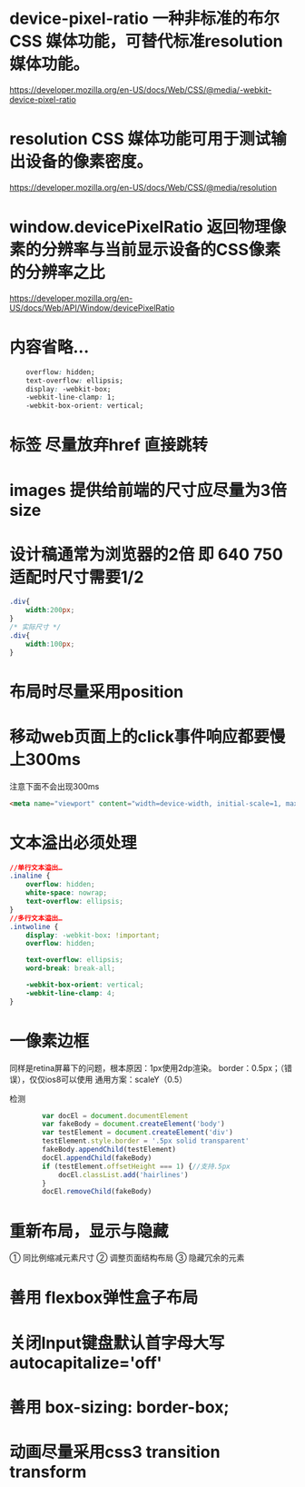# device-pixel-ratio 一种非标准的布尔CSS 媒体功能，可替代标准resolution媒体功能。

https://developer.mozilla.org/en-US/docs/Web/CSS/@media/-webkit-device-pixel-ratio

# resolution  CSS 媒体功能可用于测试输出设备的像素密度。

https://developer.mozilla.org/en-US/docs/Web/CSS/@media/resolution


# window.devicePixelRatio 返回物理像素的分辨率与当前显示设备的CSS像素的分辨率之比

https://developer.mozilla.org/en-US/docs/Web/API/Window/devicePixelRatio


# 内容省略...
```css
    overflow: hidden;
    text-overflow: ellipsis;
    display: -webkit-box;
    -webkit-line-clamp: 1;
    -webkit-box-orient: vertical;
```

# <a>标签 尽量放弃href 直接跳转

# images 提供给前端的尺寸应尽量为3倍size

# 设计稿通常为浏览器的2倍 即 640 750 适配时尺寸需要1/2

```css
.div{
    width:200px;
}
/* 实际尺寸 */
.div{
    width:100px;
}
```

# 布局时尽量采用position

# 移动web页面上的click事件响应都要慢上300ms

注意下面不会出现300ms
```html
<meta name="viewport" content="width=device-width, initial-scale=1, maximum-scale=1, minimum-scale=1, user-scalable=no">
```

# 文本溢出必须处理

```css
//单行文本溢出…
.inaline {
    overflow: hidden;
    white-space: nowrap;
    text-overflow: ellipsis;
}
//多行文本溢出…
.intwoline {
    display: -webkit-box: !important;
    overflow: hidden;

    text-overflow: ellipsis;
    word-break: break-all;

    -webkit-box-orient: vertical;
    -webkit-line-clamp: 4;
}
```

# 一像素边框  


同样是retina屏幕下的问题，根本原因：1px使用2dp渲染。 
border：0.5px；（错误），仅仅ios8可以使用 
通用方案：scaleY（0.5）

检测
```js
        var docEl = document.documentElement
        var fakeBody = document.createElement('body')
        var testElement = document.createElement('div')
        testElement.style.border = '.5px solid transparent'
        fakeBody.appendChild(testElement)
        docEl.appendChild(fakeBody)
        if (testElement.offsetHeight === 1) {//支持.5px
            docEl.classList.add('hairlines')
        }
        docEl.removeChild(fakeBody)
```


# 重新布局，显示与隐藏

① 同比例缩减元素尺寸
② 调整页面结构布局
③ 隐藏冗余的元素

# 善用 flexbox弹性盒子布局

# 关闭Input键盘默认首字母大写 autocapitalize='off'

# 善用 box-sizing: border-box;

# 动画尽量采用css3 transition transform 
